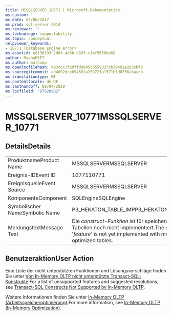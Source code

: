 ```yaml
---
title: MSSQLSERVER_10771 | Microsoft-Dokumentation
ms.custom: ''
ms.date: 03/06/2017
ms.prod: sql-server-2014
ms.reviewer: ''
ms.technology: supportability
ms.topic: conceptual
helpviewer_keywords:
- 10771 (Database Engine error)
ms.assetid: e8136193-2d0f-4e5b-b893-c14f5658be68
author: MashaMSFT
ms.author: mathoma
ms.openlocfilehash: b93c6c3f2dffd9805d3559337cb39491e283cbf8
ms.sourcegitcommit: ad4d92dce894592a259721a1571b1d8736abacdb
ms.translationtype: MT
ms.contentlocale: de-DE
ms.lasthandoff: 08/04/2020
ms.locfileid: "87620982"
---
```

# <a name="mssqlserver_10771"></a><span data-ttu-id="1c326-102">MSSQLSERVER_10771</span><span class="sxs-lookup"><span data-stu-id="1c326-102">MSSQLSERVER_10771</span></span>
    
## <a name="details"></a><span data-ttu-id="1c326-103">Details</span><span class="sxs-lookup"><span data-stu-id="1c326-103">Details</span></span>  
  
|||  
|-|-|  
|<span data-ttu-id="1c326-104">Produktname</span><span class="sxs-lookup"><span data-stu-id="1c326-104">Product Name</span></span>|<span data-ttu-id="1c326-105">MSSQLSERVER</span><span class="sxs-lookup"><span data-stu-id="1c326-105">MSSQLSERVER</span></span>|  
|<span data-ttu-id="1c326-106">Ereignis-ID</span><span class="sxs-lookup"><span data-stu-id="1c326-106">Event ID</span></span>|<span data-ttu-id="1c326-107">10771</span><span class="sxs-lookup"><span data-stu-id="1c326-107">10771</span></span>|  
|<span data-ttu-id="1c326-108">Ereignisquelle</span><span class="sxs-lookup"><span data-stu-id="1c326-108">Event Source</span></span>|<span data-ttu-id="1c326-109">MSSQLSERVER</span><span class="sxs-lookup"><span data-stu-id="1c326-109">MSSQLSERVER</span></span>|  
|<span data-ttu-id="1c326-110">Komponente</span><span class="sxs-lookup"><span data-stu-id="1c326-110">Component</span></span>|<span data-ttu-id="1c326-111">SQLEngine</span><span class="sxs-lookup"><span data-stu-id="1c326-111">SQLEngine</span></span>|  
|<span data-ttu-id="1c326-112">Symbolischer Name</span><span class="sxs-lookup"><span data-stu-id="1c326-112">Symbolic Name</span></span>|<span data-ttu-id="1c326-113">P3_HEKATON_TABLE_IMP</span><span class="sxs-lookup"><span data-stu-id="1c326-113">P3_HEKATON_TABLE_IMP</span></span>|  
|<span data-ttu-id="1c326-114">Meldungstext</span><span class="sxs-lookup"><span data-stu-id="1c326-114">Message Text</span></span>|<span data-ttu-id="1c326-115">Die *construct*-*Funktion* ist für speicheroptimierte Tabellen noch nicht implementiert.</span><span class="sxs-lookup"><span data-stu-id="1c326-115">The *construct* '*feature*' is not yet implemented with memory optimized tables.</span></span>|  
  
## <a name="user-action"></a><span data-ttu-id="1c326-116">Benutzeraktion</span><span class="sxs-lookup"><span data-stu-id="1c326-116">User Action</span></span>  
 <span data-ttu-id="1c326-117">Eine Liste der nicht unterstützten Funktionen und Lösungsvorschläge finden Sie unter [Von In-Memory OLTP nicht unterstützte Transact-SQL-Konstrukte](../in-memory-oltp/transact-sql-constructs-not-supported-by-in-memory-oltp.md).</span><span class="sxs-lookup"><span data-stu-id="1c326-117">For a list of unsupported features and suggested resolutions, see [Transact-SQL Constructs Not Supported by In-Memory OLTP](../in-memory-oltp/transact-sql-constructs-not-supported-by-in-memory-oltp.md).</span></span>  
  
 <span data-ttu-id="1c326-118">Weitere Informationen finden Sie unter [In-Memory OLTP &#40;Arbeitsspeicheroptimierung&#41;](../in-memory-oltp/in-memory-oltp-in-memory-optimization.md).</span><span class="sxs-lookup"><span data-stu-id="1c326-118">For more information, see [In-Memory OLTP &#40;In-Memory Optimization&#41;](../in-memory-oltp/in-memory-oltp-in-memory-optimization.md).</span></span>  
  
  
